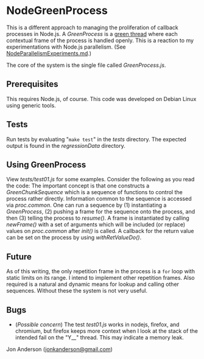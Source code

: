 # NodeGreenProcess

This is a different approach to managing the proliferation of callback processes in Node.js.  A *GreenProcess* is a [green thread](https://en.wikipedia.org/wiki/Green_threads) where each contextual frame of the process is handled openly.  This is a reaction to my experimentations with Node.js parallelism. (See [NodeParallelismExperiments.md](https://gist.github.com/jonkanderson/c0e7f78c559ffa176f0b787b1a98e3d5).)

The core of the system is the single file called *GreenProcess.js*.

## Prerequisites

This requires Node.js, of course.  This code was developed on Debian Linux using generic tools.

## Tests

Run tests by evaluating "`make test`" in the *tests* directory.  The expected output is found in the *regressionData* directory.

## Using GreenProcess

View *tests/test01.js* for some examples.  Consider the following as you read the code: The important concept is that one constructs a *GreenChunkSequence* which is a sequence of functions to control the process rather directly. Information common to the sequence is accessed via *proc.common*.  One can run a sequence by (1) instantiating a *GreenProcess*, (2) pushing a frame for the sequence onto the process, and then (3) telling the process to *resume()*.  A frame is instantiated by calling *newFrame()* with a set of arguments which will be included (or replace) values on *proc.common* after *init()* is called.  A callback for the return value can be set on the process by using *withRetValueDo()*. 

## Future

As of this writing, the only repetition frame in the process is a `for` loop with static limits on its range.  I intend to implement other repetition frames.  Also required is a natural and dynamic means for lookup and calling other sequences.  Without these the system is not very useful.

## Bugs

- (*Possible concern*) The test *test01.js* works in nodejs, firefox, and chromium, but firefox keeps more context when I look at the stack of the intended fail on the "Y__" thread.  This may indicate a memory leak.

Jon Anderson (jonkanderson@gmail.com)
